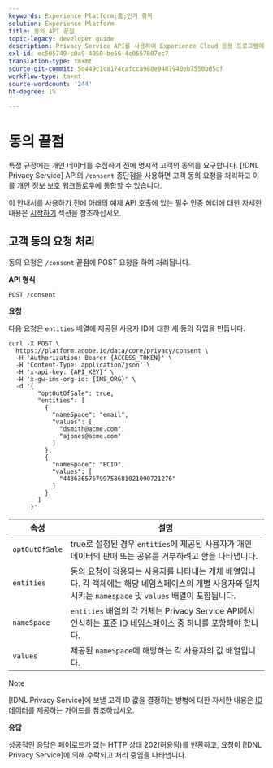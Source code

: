 ```yaml
---
keywords: Experience Platform;홈;인기 항목
solution: Experience Platform
title: 동의 API 끝점
topic-legacy: developer guide
description: Privacy Service API를 사용하여 Experience Cloud 응용 프로그램에 대한 고객 동의 요청을 관리하는 방법을 알아봅니다.
exl-id: ec505749-c0a9-4050-be56-4c0657807ec7
translation-type: tm+mt
source-git-commit: 5d449c1ca174cafcca988e9487940eb7550bd5cf
workflow-type: tm+mt
source-wordcount: '244'
ht-degree: 1%

---
```


# 동의 끝점

특정 규정에는 개인 데이터를 수집하기 전에 명시적 고객의 동의를 요구합니다. [!DNL Privacy Service] API의 `/consent` 종단점을 사용하면 고객 동의 요청을 처리하고 이를 개인 정보 보호 워크플로우에 통합할 수 있습니다.

이 안내서를 사용하기 전에 아래의 예제 API 호출에 있는 필수 인증 헤더에 대한 자세한 내용은 [시작하기](./getting-started.md) 섹션을 참조하십시오.

## 고객 동의 요청 처리

동의 요청은 `/consent` 끝점에 POST 요청을 하여 처리됩니다.

**API 형식**

```http
POST /consent
```

**요청**

다음 요청은 `entities` 배열에 제공된 사용자 ID에 대한 새 동의 작업을 만듭니다.

```shell
curl -X POST \
  https://platform.adobe.io/data/core/privacy/consent \
  -H 'Authorization: Bearer {ACCESS_TOKEN}' \
  -H 'Content-Type: application/json' \
  -H 'x-api-key: {API_KEY}' \
  -H 'x-gw-ims-org-id: {IMS_ORG}' \
  -d '{
        "optOutOfSale": true,
        "entities": [
          {
            "nameSpace": "email",
            "values": [
              "dsmith@acme.com",
              "ajones@acme.com"
            ]
          },
          {
            "nameSpace": "ECID",
            "values": [
              "443636576799758681021090721276"
            ]
          }
        ]
      }'
```

| 속성 | 설명 |
| --- | --- |
| `optOutOfSale` | true로 설정된 경우 `entities`에 제공된 사용자가 개인 데이터의 판매 또는 공유를 거부하려고 함을 나타냅니다. |
| `entities` | 동의 요청이 적용되는 사용자를 나타내는 개체 배열입니다. 각 객체에는 해당 네임스페이스의 개별 사용자와 일치시키는 `namespace` 및 `values` 배열이 포함됩니다. |
| `nameSpace` | `entities` 배열의 각 개체는 Privacy Service API에서 인식하는 [표준 ID 네임스페이스](./appendix.md#standard-namespaces) 중 하나를 포함해야 합니다. |
| `values` | 제공된 `nameSpace`에 해당하는 각 사용자의 값 배열입니다. |

>[!NOTE]
>
>[!DNL Privacy Service]에 보낼 고객 ID 값을 결정하는 방법에 대한 자세한 내용은 [ID 데이터](../identity-data.md)를 제공하는 가이드를 참조하십시오.

**응답**

성공적인 응답은 페이로드가 없는 HTTP 상태 202(허용됨)를 반환하고, 요청이 [!DNL Privacy Service]에 의해 수락되고 처리 중임을 나타냅니다.
